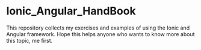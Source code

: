 # Ionic_Angular_HandBook
This repository collects my exercises and examples of using the Ionic and Angular framework. Hope this helps anyone who wants to know more about this topic, me first.
